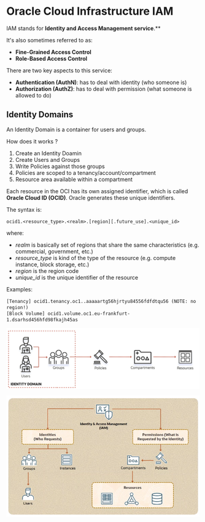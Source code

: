 # Oracle Cloud Infrastructure IAM

IAM stands for **Identity and Access Management service**.** 

It's also sometimes referred to as:
- **Fine-Grained Access Control**
- **Role-Based Access Control**

There are two key aspects to this service:
- **Authentication (AuthN)**: has to deal with identity (who someone is)
- **Authorization (AuthZ)**: has to deal with permission (what someone is allowed to do)

## Identity Domains

An Identity Domain is a container for users and groups.

How does it works ?
1. Create an Identity Doamin
2. Create Users and Groups
3. Write Policies against those groups
4. Policies are scoped to a tenancy/account/compartment
5. Resource area available within a compartment

Each resource in the OCI has its own assigned identifier, which is called **Oracle Cloud ID (OCID)**. Oracle generates these unique identifiers.

The syntax is:

    ocid1.<resource_type>.<realm>.[region][.future_use].<unique_id>

where:

- *realm* is basically set of regions that share the same characteristics (e.g. commercial, government, etc.)
- *resource_type* is kind of the type of the resource (e.g. compute instance, block storage, etc.)
- *region* is the region code
- *unique_id* is the unique identifier of the resource

Examples:

    [Tenancy] ocid1.tenancy.oc1..aaaaartg56hjrtyu84556fdfdtqu56 (NOTE: no region!)
    [Block Volume] ocid1.volume.oc1.eu-frankfurt-1.dsarhsd456hfd98fkajh45as

![OCI Identity Concepts](../images/oci_identity_concepts.png)

![Identity & Access Management](../images/iam.png)




